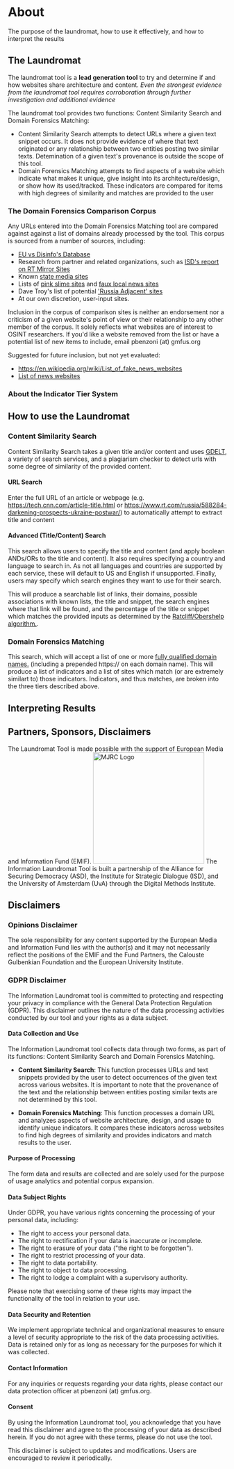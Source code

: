 # About
The purpose of the laundromat, how to use it effectively, and how to interpret the results 

## The Laundromat
The laundromat tool is a **lead generation tool** to try and determine if and how websites share architecture and content. *Even the strongest evidence from the laundromat tool requires corroboration through further investigation and additional evidence*

The laundromat tool provides two functions: Content Similarity Search and Domain Forensics Matching:

- Content Similarity Search attempts to detect URLs where a given text snippet occurs. It does not provide evidence of where that text originated or any relationship between two entities posting two similar texts. Detemination of a given text's provenance is outside the scope of this tool.
- Domain Forensics Matching attempts to find aspects of a website which indicate what makes it unique, give insight into its architecture/design, or show how its used/tracked. These indicators are compared for items with high degrees of similarity and matches are provided to the user

### The Domain Forensics Comparison Corpus

Any URLs entered into the Domain Forensics Matching tool are compared against against a list of domains already processed by the tool. This corpus is sourced from a number of sources, including: 

- [EU vs Disinfo's Database](https://euvsdisinfo.eu/disinformation-cases/)
- Research from partner and related organizations, such as [ISD's report on RT Mirror Sites](https://isdglobal.org/digital_dispatches/rt-articles-are-finding-their-way-to-european-audiences-but-how/)
- Known [state media sites](https://github.com/ASD-at-GMF/state-media-profiles)
- Lists of [pink slime sites](https://iffy.news/pink-slime-fake-local-news/) and [faux local news sites](https://www.midwestradionetwork.com/)
- Dave Troy's list of potential ['Russia Adjacent' sites](https://docs.google.com/spreadsheets/d/1JIHe_RqyRVO9JR1yR7AqEYqcLg9uimidiiEcVnlDnbA/edit#gid=0) 
- At our own discretion, user-input sites. 

Inclusion in the corpus of comparison sites is neither an endorsement nor a criticism of a given website's point of view or their relationship to any other member of the corpus. It solely reflects what websites are of interest to OSINT researchers. If you'd like a website removed from the list or have a potential list of new items to include, email pbenzoni (at) gmfus.org

Suggested for future inclusion, but not yet evaluated:
- https://en.wikipedia.org/wiki/List_of_fake_news_websites
- [List of news websites](https://www.wikidata.org/w/index.php?title=Special:WhatLinksHere/Q17232649&limit=50&dir=next&offset=0%7C3014523)

### About the Indicator Tier System

## How to use the Laundromat

### Content Similarity Search

Content Similarity Search takes a given title and/or content and uses [GDELT](https://www.gdeltproject.org/), a variety of search services, and a plagiarism checker to detect urls with some degree of similarity of the provided content.

#### URL Search

Enter the full URL of an article or webpage (e.g. https://tech.cnn.com/article-title.html or https://www.rt.com/russia/588284-darkening-prospects-ukraine-postwar/) to automatically attempt to extract title and content 

#### Advanced (Title/Content) Search

This search allows users to specify the title and content (and apply boolean ANDs/ORs to the title and content). It also requires specifying a country and language to search in. As not all languages and countries are supported by each service, these will default to US and English if unsupported. Finally, users may specify which search engines they want to use for their search. 

This will produce a searchable list of links, their domains, possible associations with known lists, the title and snippet, the search engines where that link will be found, and the percentage of the title or snippet which matches the provided inputs as determined by the [Ratcliff/Obershelp algorithm.](https://en.wikipedia.org/wiki/Gestalt_pattern_matching).

### Domain Forensics Matching

This search, which will accept a list of one or more [fully qualified domain names.](https://en.wikipedia.org/wiki/Fully_qualified_domain_name) (including a prepended https:// on each domain name). This will produce a list of indicators and a list of sites which match (or are extremely similart to) those indicators. Indicators, and thus matches, are broken into the three tiers described above.  

## Interpreting Results

## Partners, Sponsors, Disclaimers
The Laundromat Tool is made possible with the support of European Media and Information Fund (EMIF).
[<img src="https://securingdemocracy.gmfus.org/wp-content/uploads/2024/02/EMIF_Horizontal_logo_Black.png" alt="MJRC Logo" height="256"/>](https://gulbenkian.pt/emifund/) 
The Information Laundromat Tool is built a partnership of the Alliance for Securing Democracy (ASD), the Institute for Strategic Dialogue (ISD), and the University of Amsterdam (UvA) through the Digital Methods Institute. 

## Disclaimers
### Opinions Disclaimer
The sole responsibility for any content supported by the European Media and Information Fund lies with the author(s) and it may not necessarily reflect the positions of the EMIF and the Fund Partners, the Calouste Gulbenkian Foundation and the European University Institute.

### GDPR Disclaimer

The Information Laundromat tool is committed to protecting and respecting your privacy in compliance with the General Data Protection Regulation (GDPR). This disclaimer outlines the nature of the data processing activities conducted by our tool and your rights as a data subject.

#### Data Collection and Use

The Information Laundromat tool collects data through two forms, as part of its functions: Content Similarity Search and Domain Forensics Matching.

- **Content Similarity Search**: This function processes URLs and text snippets provided by the user to detect occurrences of the given text across various websites. It is important to note that the provenance of the text and the relationship between entities posting similar texts are not determined by this tool.
  
- **Domain Forensics Matching**: This function processes a domain URL and analyzes aspects of website architecture, design, and usage to identify unique indicators. It compares these indicators across websites to find high degrees of similarity and provides indicators and match results to the user.

#### Purpose of Processing

The form data and results are collected and are solely used for the purpose of usage analytics and potential corpus expansion. 

#### Data Subject Rights

Under GDPR, you have various rights concerning the processing of your personal data, including:

- The right to access your personal data.
- The right to rectification if your data is inaccurate or incomplete.
- The right to erasure of your data ("the right to be forgotten").
- The right to restrict processing of your data.
- The right to data portability.
- The right to object to data processing.
- The right to lodge a complaint with a supervisory authority.

Please note that exercising some of these rights may impact the functionality of the tool in relation to your use.

#### Data Security and Retention

We implement appropriate technical and organizational measures to ensure a level of security appropriate to the risk of the data processing activities. Data is retained only for as long as necessary for the purposes for which it was collected.

#### Contact Information

For any inquiries or requests regarding your data rights, please contact our data protection officer at pbenzoni (at) gmfus.org.

#### Consent

By using the Information Laundromat tool, you acknowledge that you have read this disclaimer and agree to the processing of your data as described herein. If you do not agree with these terms, please do not use the tool.

This disclaimer is subject to updates and modifications. Users are encouraged to review it periodically.
